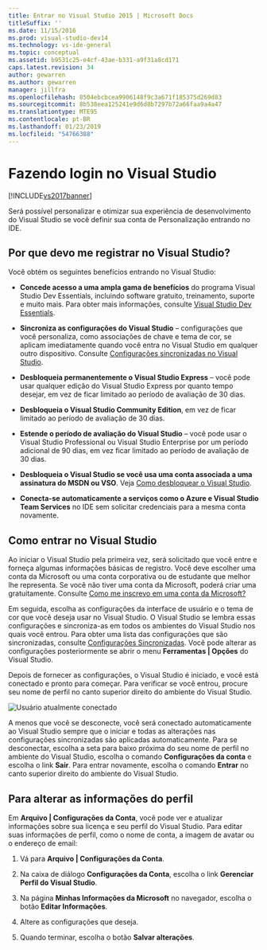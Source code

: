```yaml
---
title: Entrar no Visual Studio 2015 | Microsoft Docs
titleSuffix: ''
ms.date: 11/15/2016
ms.prod: visual-studio-dev14
ms.technology: vs-ide-general
ms.topic: conceptual
ms.assetid: b9531c25-e4cf-43ae-b331-a9f31a8cd171
caps.latest.revision: 34
author: gewarren
ms.author: gewarren
manager: jillfra
ms.openlocfilehash: 8504ebcbcea9906148f9c3a671f185375d269d83
ms.sourcegitcommit: 8b538eea125241e9d6d8b7297b72a66faa9a4a47
ms.translationtype: MTE95
ms.contentlocale: pt-BR
ms.lasthandoff: 01/23/2019
ms.locfileid: "54766388"
---
```

# <a name="signing-in-to-visual-studio"></a>Fazendo login no Visual Studio
[!INCLUDE[vs2017banner](../includes/vs2017banner.md)]

Será possível personalizar e otimizar sua experiência de desenvolvimento do Visual Studio se você definir sua conta de Personalização entrando no IDE.

## <a name="why-should-i-sign-in-to-visual-studio"></a>Por que devo me registrar no Visual Studio?
 Você obtém os seguintes benefícios entrando no Visual Studio:

-   **Concede acesso a uma ampla gama de benefícios** do programa Visual Studio Dev Essentials, incluindo software gratuito, treinamento, suporte e muito mais. Para obter mais informações, consulte [Visual Studio Dev Essentials](http://aka.ms/vsdevhelp).

-   **Sincroniza as configurações do Visual Studio** – configurações que você personaliza, como associações de chave e tema de cor, se aplicam imediatamente quando você entra no Visual Studio em qualquer outro dispositivo. Consulte [Configurações sincronizadas no Visual Studio](http://msdn.microsoft.com/library/dn135229%28v=vs.120%29.aspx).

-   **Desbloqueia permanentemente o Visual Studio Express** – você pode usar qualquer edição do Visual Studio Express por quanto tempo desejar, em vez de ficar limitado ao período de avaliação de 30 dias.

-   **Desbloqueia o Visual Studio Community Edition**, em vez de ficar limitado ao período de avaliação de 30 dias.

-   **Estende o período de avaliação do Visual Studio** – você pode usar o Visual Studio Professional ou Visual Studio Enterprise por um período adicional de 90 dias, em vez ficar limitado ao período de avaliação de 30 dias.

-   **Desbloqueia o Visual Studio se você usa uma conta associada a uma assinatura do MSDN ou VSO**. Veja [Como desbloquear o Visual Studio](../ide/how-to-unlock-visual-studio.md).

-   **Conecta-se automaticamente a serviços como o Azure e Visual Studio Team Services** no IDE sem solicitar credenciais para a mesma conta novamente.

## <a name="how-to-sign-in-to-visual-studio"></a>Como entrar no Visual Studio
 Ao iniciar o Visual Studio pela primeira vez, será solicitado que você entre e forneça algumas informações básicas de registro. Você deve escolher uma conta da Microsoft ou uma conta corporativa ou de estudante que melhor lhe representa. Se você não tiver uma conta da Microsoft, poderá criar uma gratuitamente. Consulte [Como me inscrevo em uma conta da Microsoft?](http://windows.microsoft.com/windows-live/sign-up-create-account-how)

 Em seguida, escolha as configurações da interface de usuário e o tema de cor que você deseja usar no Visual Studio. O Visual Studio se lembra essas configurações e sincroniza-as em todos os ambientes do Visual Studio nos quais você entrou. Para obter uma lista das configurações que são sincronizadas, consulte [Configurações Sincronizadas](../ide/synchronized-settings-in-visual-studio.md). Você pode alterar as configurações posteriormente se abrir o menu **Ferramentas &#124; Opções** do Visual Studio.

 Depois de fornecer as configurações, o Visual Studio é iniciado, e você está conectado e pronto para começar. Para verificar se você entrou, procure seu nome de perfil no canto superior direito do ambiente do Visual Studio.

 ![Usuário atualmente conectado](../ide/media/vs2015-username.png "VS2015_UserName")

 A menos que você se desconecte, você será conectado automaticamente ao Visual Studio sempre que o iniciar e todas as alterações nas configurações sincronizadas são aplicadas automaticamente. Para se desconectar, escolha a seta para baixo próxima do seu nome de perfil no ambiente do Visual Studio, escolha o comando **Configurações da conta** e escolha o link **Sair**. Para entrar novamente, escolha o comando **Entrar** no canto superior direito do ambiente do Visual Studio.

## <a name="to-change-your-profile-information"></a>Para alterar as informações do perfil
 Em **Arquivo &#124; Configurações da Conta**, você pode ver e atualizar informações sobre sua licença e seu perfil do Visual Studio. Para editar suas informações de perfil, como o nome de conta, a imagem de avatar ou o endereço de email:

1.  Vá para **Arquivo &#124; Configurações da Conta**.

2.  Na caixa de diálogo **Configurações da Conta**, escolha o link **Gerenciar Perfil do Visual Studio**.

3.  Na página **Minhas Informações da Microsoft** no navegador, escolha o botão **Editar Informações**.

4.  Altere as configurações que deseja.

5.  Quando terminar, escolha o botão **Salvar alterações**.
